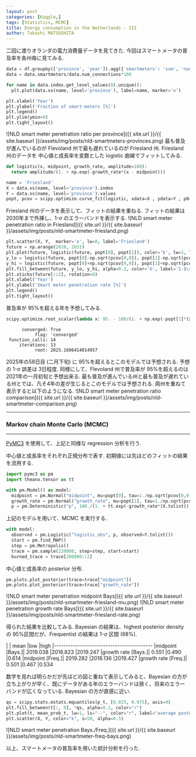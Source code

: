 ```yaml
---
layout: post
categories: [Kaggle,]
tags: [Statistics, MCMC]
title: Energy consumption in the Netherlands - III
author: Takashi MATSUSHITA
---
```

二回に渡りオランダの電力消費量データを見てきた. 今回はスマートメータの普及率を各州毎に見てみる.

```python
data = df.groupby(['province', 'year']).agg({'smartmeters': 'sum', 'num_connections': 'sum'})
data = data.smartmeters/data.num_connections*100

for name in data.index.get_level_values(0).unique():
  plt.plot(data.xs(name, level='province'), label=name, marker='o')

plt.xlabel('Year')
plt.ylabel('Fraction of smart-meters [%]')
plt.legend()
plt.ylim(ymin=0)
plt.tight_layout()
```
![NLD smart meter penetration ratio per province]({{ site.url }}/{{ site.baseurl }}/assets/img/posts/nld-smartmeters-provinces.png)
最も普及が進んでいるのが Flevoland 州で最も遅れているのが Friesland 州. Friesland 州のデータを 中心値と成長率を変数とした logistic 曲線でフィットしてみる.
```python
def logistic(x, midpoint, growth_rate, amplitude=100):
  return amplitude/(1. + np.exp(-growth_rate*(x - midpoint)))

name = 'Friesland'
X = data.xs(name, level='province').index
Y = data.xs(name, level='province').values
popt, pcov = scipy.optimize.curve_fit(logistic, xdata=X , ydata=Y , p0=[2016, 1])
```
Friesland 州のデータを表示して、フィットの結果を重ねる. フィットの結果は 2030年まで外挿し、1-$\sigma$ のエラーバンドを表示する.
![NLD smart meter penetration ratio in Friesland]({{ site.url }}/{{ site.baseurl }}/assets/img/posts/nld-smartmeter-friesland.png)
```python
plt.scatter(X, Y,  marker='o', lw=0, label='Friesland') 
future = np.arange(2010, 2031)
plt.plot(future, logistic(future, popt[0], popt[1]), color='b', lw=1, ls='--', label='best fit')
y_lo = logistic(future, popt[0]-np.sqrt(pcov[0,0]), popt[1]-np.sqrt(pcov[0,0]))
y_hi = logistic(future, popt[0]+np.sqrt(pcov[0,0]), popt[1]+np.sqrt(pcov[0,0]))
plt.fill_between(future, y_lo, y_hi, alpha=0.2, color='b', label='1-$\sigma$ error band')
plt.xticks(future[::2], rotation=0)
plt.xlabel('Year')
plt.ylabel('Smart meter penetration rate [%]')
plt.legend()
plt.tight_layout()
```
普及率が 95%を超える年を予想してみる.
```python
scipy.optimize.root_scalar(lambda x: 95. - 100/(1. + np.exp(-popt[1]*(x - popt[0]))), bracket=[2000,2100])
```
``` text
      converged: True
           flag: 'converged'
 function_calls: 14
     iterations: 13
           root: 2025.1606414014957
```
2025年の58日目 (二月下旬) に 95%を超えるとこのモデルでは予想される. 予想の 1-$\sigma$ 誤差は 3日程度.
同様にして、Flevoland 州で普及率が 95%を超えるのは 2021年の一月初旬と予想出来る. 最も普及が進んでいる州と最も普及が遅れている州とでは、凡そ4年の差が生じるとこのモデルでは予想される.
両州を重ねて表示すると以下のようになる.
![NLD smart meter penetration ratio comparison]({{ site.url }}/{{ site.baseurl }}/assets/img/posts/nld-smartmeter-comparison.png)

* * *
### Markov chain Monte Carlo  (MCMC)
* * *
[PyMC3](https://docs.pymc.io) を使用して、上記と同様な regression 分析を行う.

中心値と成長率をそれぞれ正規分布で表す. 初期値には先ほどのフィットの結果を流用する.
```python
import pymc3 as pm
import theano.tensor as tt

with pm.Model() as model:
  midpoint = pm.Normal("midpoint", mu=popt[0], tau=1./np.sqrt(pcov[0,0]), testval=0)
  growth_rate = pm.Normal("growth_rate", mu=popt[1], tau=1./np.sqrt(pcov[1,1]), testval=0)
  p = pm.Deterministic("p", 100./(1. + tt.exp(-growth_rate*(X.tolist() - midpoint))))
```
上記のモデルを用いて、MCMC を実行する.
```python
with model:
  observed = pm.Logistic("logistic_obs", p, observed=Y.tolist())
  start = pm.find_MAP()
  step = pm.Metropolis()
  trace = pm.sample(220000, step=step, start=start)
  burned_trace = trace[200000::2]
```
中心値と成長率の posterior 分布.
```python
pm.plots.plot_posterior(trace=trace["midpoint"])
pm.plots.plot_posterior(trace=trace["growth_rate"])
```
![NLD smart meter penetration midpoint Bays]({{ site.url }}/{{ site.baseurl }}/assets/img/posts/nld-smartmeter-friesland-mu.png)
![NLD smart meter penetration growth rate Bays]({{ site.url }}/{{ site.baseurl }}/assets/img/posts/nld-smartmeter-friesland-rate.png)


得られた結果を比較してみる. Bayesian の結果は、highest posterior density の 95%区間だが、Frequentist の結果は 1-$\sigma$ 区間 (68%).

|                   | mean     |low      |high
|------------------------------------------
|midpoint    [Bays.]| 2019.038 |2018.823 |2019.247
|growth rate [Bays.]| 0.551    |0.490    |0.614
|midpoint    [Freq.]| 2019.282 |2018.136 |2019.427
|growth rate [Freq.]| 0.501    |0.467    |0.534

数字を見れば明らかだが先ほどの図と重ねて表示してみると、Bayesian の方が立ち上がりが早く、既にデータがある年のエラーバンドは狭く、将来のエラーバンドが広くなっている. Bayesian の方が直感に近い.
```python
qs = scipy.stats.mstats.mquantiles(p_t, [0.025, 0.975], axis=0)
plt.fill_between(t[:, 0], *qs, alpha=0.2, color="r")
plt.plot(t, mean_prob_t, lw=1, ls="--", color="r", label="average posterior probability")
plt.scatter(X, Y, color="k", s=50, alpha=0.5)
```
![NLD smart meter penetration Bays./Freq.]({{ site.url }}/{{ site.baseurl }}/assets/img/posts/nld-smartmeter-freq-bays.png)

以上、スマートメータの普及率を用いた統計分析を行った.
